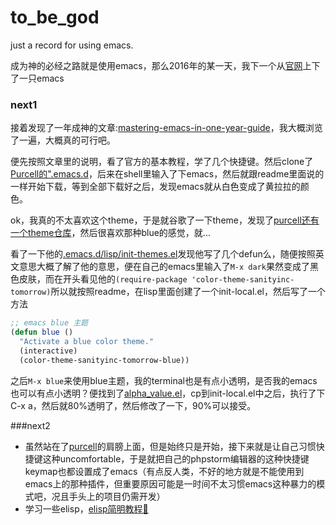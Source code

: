 # to_be_god
just a record for using emacs.

成为神的必经之路就是使用emacs，那么2016年的某一天，我下一个从[官网](https://www.gnu.org/software/emacs/)上下了一只emacs

### next1
接着发现了一年成神的文章:[mastering-emacs-in-one-year-guide](https://github.com/redguardtoo/mastering-emacs-in-one-year-guide)，我大概浏览了一遍，大概真的可行吧。

便先按照文章里的说明，看了官方的基本教程，学了几个快捷键。然后clone了[Purcell的".emacs.d](https://github.com/purcell/emacs.d)，后来在shell里输入了下emacs，然后就跟readme里面说的一样开始下载，等到全部下载好之后，发现emacs就从白色变成了黄拉拉的颜色。

ok，我真的不太喜欢这个theme，于是就谷歌了一下theme，发现了[purcell还有一个theme仓库](https://github.com/purcell/color-theme-sanityinc-tomorrow)，然后很喜欢那种blue的感觉，就...

看了一下他的[.emacs.d/lisp/init-themes.el](https://github.com/purcell/emacs.d/blob/master/lisp/init-themes.el)发现他写了几个defun么，随便按照英文意思大概了解了他的意思，便在自己的emacs里输入了```M-x dark```果然变成了黑色皮肤，而在开头看见他的```(require-package 'color-theme-sanityinc-tomorrow)```所以就按照readme，在lisp里面创建了一个init-local.el，然后写了一个方法


```lisp
;; emacs blue 主题
(defun blue ()
  "Activate a blue color theme."
  (interactive)
  (color-theme-sanityinc-tomorrow-blue))

```
之后```M-x blue```来使用blue主题，我的terminal也是有点小透明，是否我的emacs也可以有点小透明？便找到了[alpha_value.el](https://gist.github.com/cosmo0920/3800026)，cp到init-local.el中之后，执行了下C-x a，然后就80%透明了，然后修改了一下，90%可以接受。

###next2
* 虽然站在了[purcell](https://github.com/purcell/emacs.d)的肩膀上面，但是始终只是开始，接下来就是让自己习惯快捷键这种uncomfortable，于是就把自己的phpstorm编辑器的这种快捷键keymap也都设置成了emacs（有点反人类，不好的地方就是不能使用到emacs上的那种插件，但重要原因可能是一时间不太习惯emacs这种暴力的模式吧，况且手头上的项目仍需开发）
* 学习一些elisp，[elisp简明教程🙈](http://smacs.github.io/elisp/)
